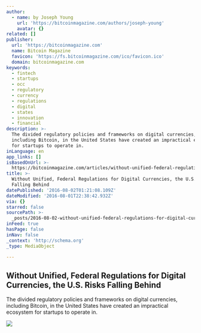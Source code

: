 ```yaml
---
author:
  - name: by Joseph Young
    url: 'https://bitcoinmagazine.com/authors/joseph-young'
    avatar: {}
related: []
publisher:
  url: 'https://bitcoinmagazine.com'
  name: Bitcoin Magazine
  favicon: 'https://fs.bitcoinmagazine.com/ico/favicon.ico'
  domain: bitcoinmagazine.com
keywords:
  - fintech
  - startups
  - occ
  - regulatory
  - currency
  - regulations
  - digital
  - states
  - innovation
  - financial
description: >-
  The divided regulatory policies and frameworks on digital currencies,
  including Bitcoin, in the United States have created an impractical ecosystem
  for startups to operate in.
inLanguage: en
app_links: []
isBasedOnUrl: >-
  https://bitcoinmagazine.com/articles/without-unified-federal-regulations-for-digital-currencies-the-u-s-risks-falling-behind-1470086728
title: >-
  Without Unified, Federal Regulations for Digital Currencies, the U.S. Risks
  Falling Behind
datePublished: '2016-08-02T01:21:08.109Z'
dateModified: '2016-08-01T22:38:42.932Z'
via: {}
starred: false
sourcePath: >-
  _posts/2016-08-02-without-unified-federal-regulations-for-digital-currencies.md
inFeed: true
hasPage: false
inNav: false
_context: 'http://schema.org'
_type: MediaObject

---
```

<article style=""><h1>Without Unified, Federal Regulations for Digital Currencies, the U.S. Risks Falling Behind</h1><p>The divided regulatory policies and frameworks on digital currencies, including Bitcoin, in the United States have created an impractical ecosystem for startups to operate in.</p><img src="https://fs.bitcoinmagazine.com/img/articles/without-unified-federal-regulations-for-digital-currencies-the-u-s-risks-falling-behind.jpg" /></article>